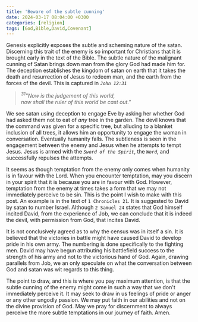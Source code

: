 ```yaml
---
title: 'Beware of the subtle cunning'
date: 2024-03-17 08:04:00 +0300
categories: [religion]
tags: [God,Bible,David,Covenant]
---
```


Genesis explicitly exposes the subtle and scheming nature of the satan. Discerning this trait of the enemy is so important for Christians that it is brought early in the text of the Bible. The subtle nature of the malignant cunning of Satan brings down man from the glory God had made him for. The deception establishes the kingdom of satan on earth that it takes the death and resurrection of Jesus to redeem man, and the earth from the forces of the devil. This is captured in *`John 12:31`*


> *<sup>31</sup>"Now is the judgement of this world,<br>
> now shall the ruler of this world be cast out."*

We see satan using deception to engage Eve by asking her whether God had asked them not to eat of *any* tree in the garden. The devil knows that the command was given for a specific tree, but alluding to a blanket inclusion of all trees, it allows him an opportunity to engage the woman in conversation. Eventually humanity falls. The subtleness is seen in the engagement between the enemy and Jesus when he attempts to tempt Jesus. Jesus is armed with the *`Sword of the Spirit`*, the *`Word`*, and successfully repulses the attempts.

It seems as though temptation from the enemy only comes when humanity is in favour with the Lord. When you encounter temptation, may you discern in your spirit that it is because you are in favour with God. However, temptation from the enemy at times takes a form that we may not immediately perceive to be sin. This is the point I wish to make with this post. An example is in the text of `1 Chronicles 21`. It is suggested to David by satan to number Israel. Although `2 Samuel 24` states that God himself incited David, from the experience of Job, we can conclude that it is indeed the devil, with permission from God, that incites David.

It is not conclusively agreed as to why the census was in itself a sin. It is believed that the victories in battle might have caused David to develop pride in his own army. The numbering is done specifically to the fighting men. David may have begun attributing his battlefield success to the strength of his army and not to the victorious hand of God. Again, drawing parallels from Job, we an only speculate on what the conversation between God and satan was wit regards to this thing.

The point to draw, and this is where you pay maximum attention, is that the subtle cunning of the enemy might come in such a way that we don\'t immediately perceive it. It may seek to draw in us feelings of pride or anger or any other ungodly passion. We may put faith in our abilities and not on the divine provision of God. May we pray for discernment to always perceive the more subtle temptations in our journey of faith. Amen.